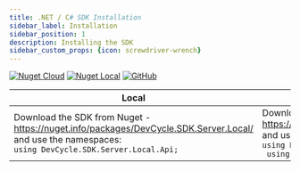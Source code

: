 ```yaml
---
title: .NET / C# SDK Installation
sidebar_label: Installation
sidebar_position: 1
description: Installing the SDK
sidebar_custom_props: {icon: screwdriver-wrench}
---
```


[![Nuget Cloud](https://badgen.net/nuget/v/DevCycle.SDK.Server.Cloud)](https://www.nuget.org/packages/DevCycle.SDK.Server.Cloud/)
[![Nuget Local](https://badgen.net/nuget/v/DevCycle.SDK.Server.Cloud)](https://www.nuget.org/packages/DevCycle.SDK.Server.Local/)
[![GitHub](https://img.shields.io/github/stars/devcyclehq/dotnet-server-sdk.svg?style=social&label=Star&maxAge=2592000)](https://github.com/DevCycleHQ/dotnet-server-sdk)

| Local                                                                                                                                                               | Cloud                                                                                                                                                                                                                     |
|---------------------------------------------------------------------------------------------------------------------------------------------------------------------|---------------------------------------------------------------------------------------------------------------------------------------------------------------------------------------------------------------------------|
| Download the SDK from Nuget - https://nuget.info/packages/DevCycle.SDK.Server.Local/ <br/> and use the namespaces: <br/> ```using DevCycle.SDK.Server.Local.Api;``` | Download the SDK from Nuget - https://www.nuget.org/packages/DevCycle.SDK.Server.Cloud/ <br/> and use the namespaces: <br/> ```using DevCycle.SDK.Server.Cloud.Api;```<br/>``` using DevCycle.SDK.Server.Common.Model;``` |

